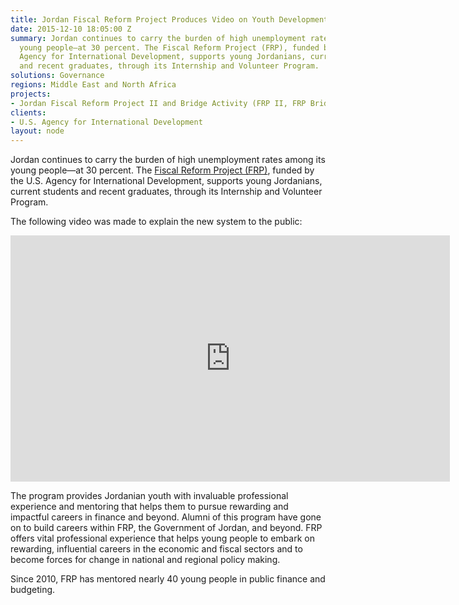 ```yaml
---
title: Jordan Fiscal Reform Project Produces Video on Youth Development Programming
date: 2015-12-10 18:05:00 Z
summary: Jordan continues to carry the burden of high unemployment rates among its
  young people—at 30 percent. The Fiscal Reform Project (FRP), funded by the U.S.
  Agency for International Development, supports young Jordanians, current students
  and recent graduates, through its Internship and Volunteer Program.
solutions: Governance
regions: Middle East and North Africa
projects:
- Jordan Fiscal Reform Project II and Bridge Activity (FRP II, FRP Bridge)
clients:
- U.S. Agency for International Development
layout: node
---
```


Jordan continues to carry the burden of high unemployment rates among its young people—at 30 percent. The [Fiscal Reform Project (FRP)][1], funded by the U.S. Agency for International Development, supports young Jordanians, current students and recent graduates, through its Internship and Volunteer Program.

The following video was made to explain the new system to the public:

<iframe allowfullscreen="" frameborder="0" height="394" mozallowfullscreen="" src="https://player.vimeo.com/video/148241730" webkitallowfullscreen="" width="703"></iframe>

The program provides Jordanian youth with invaluable professional experience and mentoring that helps them to pursue rewarding and impactful careers in finance and beyond. Alumni of this program have gone on to build careers within FRP, the Government of Jordan, and beyond. FRP offers vital professional experience that helps young people to embark on rewarding, influential careers in the economic and fiscal sectors and to become forces for change in national and regional policy making.

Since 2010, FRP has mentored nearly 40 young people in public finance and budgeting.

[1]: /our-work/projects/jordan-fiscal-reform-project-ii-and-bridge-activity-frp-ii-frp-bridge
